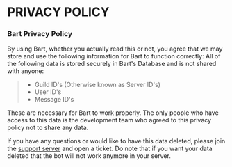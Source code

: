 # PRIVACY POLICY
### Bart Privacy Policy 

By using Bart, whether you actually read this or not, you agree that we may store and use the following information for Bart to function correctly: 
All of the following data is stored securely in Bart's Database and is not shared with anyone:

> - Guild ID's (Otherwise known as Server ID's)
> - User ID's
> - Message ID's

These are necessary for Bart to work properly.
The only people who have access to this data is the development team who agreed to this privacy policy not to share any data.

If you have any questions or would like to have this data deleted, please join the [support server](https://github.com/jvhdiscord/bartinfo/blob/main/README.md#links) and open a ticket.
Do note that if you want your data deleted that the bot will not work anymore in your server.
